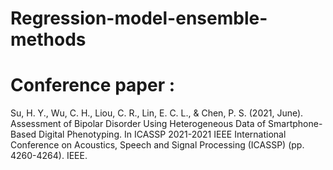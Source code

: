# Regression-model-ensemble-methods

# Conference paper : 
Su, H. Y., Wu, C. H., Liou, C. R., Lin, E. C. L., & Chen, P. S. (2021, June). 
Assessment of Bipolar Disorder Using Heterogeneous Data of Smartphone-Based Digital Phenotyping. 
In ICASSP 2021-2021 IEEE International Conference on Acoustics, Speech and Signal Processing (ICASSP) (pp. 4260-4264). IEEE.
